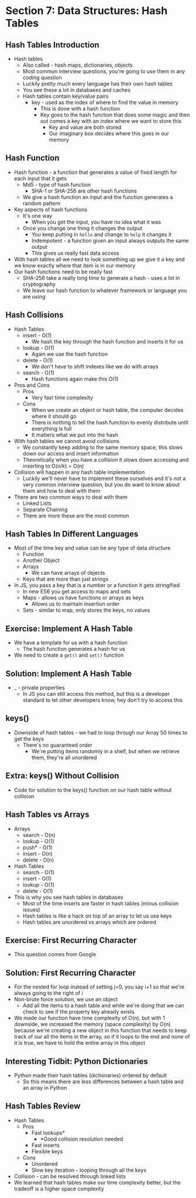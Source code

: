 # Section 7: Data Structures: Hash Tables  

## Hash Tables Introduction 
- Hash tables 
  - Also called - hash maps, dictionaries, objects 
  - Most common interview questions, you're going to use them in any coding question 
  - Luckily pretty much every language has their own hash tables 
  - You see these a lot in databases and caches 
  - Hash tables contain key/value pairs 
    - key - used as the index of where to find the value in memory 
      - This is done with a hash function 
      - Key goes to the hash function that does some magic and then out comes a key with an index where we want to store this 
        - Key and value are both stored 
        - Our imaginary box decides where this goes in our memory 

## Hash Function 
- Hash function - a function that generates a value of fixed length for each input that it gets 
  - Md5 - type of hash function 
    - SHA-1 or SHA-256 are other hash functions 
  - We give a hash function an input and the function generates a random pattern 
- Key aspects of hash functions 
  - It's one way 
    - When you get the input, you have no idea what it was 
  - Once you change one thing it changes the output 
    - You keep putting in `hello` and change to `help` it changes it 
    - Indempotent - a function given an input always outputs the same output 
    - This gives us really fast data access 
- With hash tables all we need to look something up we give it a key and we know exactly where that item is in our memory 
- Our hash functions need to be really fast
  - SHA-256 take a really long time to generate a hash - uses a lot in cryptography 
  - We leave our hash function to whatever framework or language you are using 

## Hash Collisions
- Hash Tables 
  - insert - O(1)
    - We hash the key through the hash function and inserts it for us 
  - lookup - O(1)
    - Again we use the hash function 
  - delete - O(1)
    - We don't have to shift indexes like we do with arrays 
  - search - O(1)
    - Hash functions again make this O(1)
- Pros and Cons 
  - Pros 
    - Very fast time complexity 
  - Cons 
    - When we create an object or hash table, the computer decides where it should go 
    - There is nothing to tell the hash function to evenly distribute until everything is full 
    - It matters what we put into the hash 
- With hash tables we cannot avoid collisions 
  - We constantly keep adding to the same memory space, this slows down our access and insert information 
  - Theoretically when you have a collision it slows down accessing and inserting to O(n/k) = O(n)
- Collision will happen in any hash table implementation 
  - Luckily we'll never have to implement these ourselves and it's not a very common interview question, but you do want to know about them and how to deal with them 
- There are two common ways to deal with them 
  - Linked Lists 
  - Separate Chaining 
  - There are more these are the most common 

## Hash Tables In Different Languages 
- Most of the time key and value can be any type of data structure 
  - Function 
  - Another Object 
  - Arrays 
    - We can have arrays of objects
  - Keys that are more than just strings 
- In JS, you pass a key that is a number or a function it gets stringified 
  - In new ES6 you get access to maps and sets 
  - Maps - allows us have functions or arrays as keys 
    - Allows us to maintain insertion order 
  - Sets - similar to map, only stores the keys, no values 

## Exercise: Implement A Hash Table
- We have a template for us with a hash function 
  - The hash function generates a hash for us 
- We need to create a `get()` and `set()` function 

## Solution: Implement A Hash Table
-  _ - private properties 
   -  In JS you can still access this method, but this is a developer standard to let other developers know, hey don't try to access this 

## keys() 
- Downside of hash tables - we had to loop through our Array 50 times to get the keys 
  - There's no guaranteed order
    - We're putting items randomly in a shelf, but when we retrieve them, they're all unordered  

## Extra: keys() Without Collision 
- Code for solution to the keys() function on our hash table without collision 

## Hash Tables vs Arrays 
- Arrays 
  - search - O(n)
  - lookup - O(1)
  - push* - O(1)
  - insert - O(n)
  - delete - O(n)
- Hash Tables 
  - search - O(1)
  - insert - O(1)
  - lookup - O(1)
  - delete - O(1)
- This is why you see hash tables in databases 
  - Most of the time inserts are faster in hash tables (minus collision issues)
  - Hash tables is like a hack on top of an array to let us use keys 
  - Hash tables are unordered vs arrays which are ordered 

## Exercise: First Recurring Character 
- This question comes from Google 

## Solution: First Recurring Character 
- For the nested for loop instead of setting j=0, you say i+1 so that we're always going to the right of i
- Non-brute force solution, we use an object 
  - Add all the items to a hash table and while we're doing that we can check to see if the property key already exists 
- We made our function have time complexity of O(n), but with 1 downside, we increased the memory (space complexity) by O(n) because we're creating a new object in this function that needs to keep track of our all the items in the array, so if it loops to the end and none of it is true, we have to hold the entire array in this object  

## Interesting Tidbit: Python Dictionaries 
- Python made their hash tables (dictionaries) ordered by default 
  - So this means there are less differences between a hash table and an array in Python 

## Hash Tables Review 
- Hash Tables 
  - Pros 
    - Fast lookups* 
      - *Good collision resolution needed 
    - Fast inserts 
    - Flexible keys 
  - Cons 
    - Unordered 
    - Slow key iteration - looping through all the keys 
- Collision - can be resolved through linked lists 
- We learned that hash tables make our time complexity better, but the tradeoff is a higher space complexity 